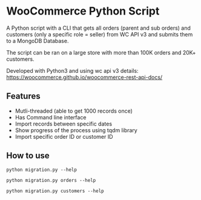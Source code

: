 # WooCommerce Python Script

A Python script with a CLI that gets all orders (parent and sub orders) and customers (only a specific role = seller) from WC API v3 and submits them to a MongoDB Database. 

The script can be ran on a large store with more than 100K orders and 20K+ customers.

Developed with Python3 and using wc api v3 details:
https://woocommerce.github.io/woocommerce-rest-api-docs/


## Features
- Mutli-threaded (able to get 1000 records once)
- Has Command line interface
- Import records between specific dates
- Show progress of the process using tqdm library
- Import specific order ID or customer ID


## How to use

```
python migration.py --help
```

```
python migration.py orders --help
```

```
python migration.py customers --help
```
